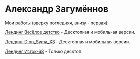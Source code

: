 # Александр  Загумённов
Мои работы (вверху последняя, внизу - первая):


[Лендинг Весёлое детство](https://zagotan.github.io/children_holidays/ "Третья работа") - Десктопная и мобильная версии.


[Лендинг Dron_Syma_X3](https://zagotan.github.io/Dron_Syma_X30/ "Вторая работа") - Десктопная и мобильная версии.


[Лендинг Исток-68](https://zagotan.github.io/Istok68/ "Самая первая работа") - Только десктоп.
